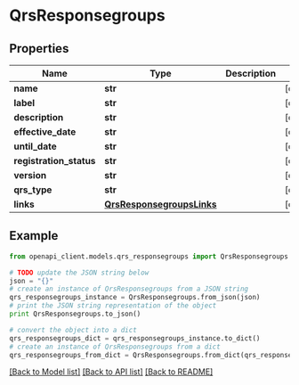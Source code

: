# QrsResponsegroups


## Properties
Name | Type | Description | Notes
------------ | ------------- | ------------- | -------------
**name** | **str** |  | [optional] 
**label** | **str** |  | [optional] 
**description** | **str** |  | [optional] 
**effective_date** | **str** |  | [optional] 
**until_date** | **str** |  | [optional] 
**registration_status** | **str** |  | [optional] 
**version** | **str** |  | [optional] 
**qrs_type** | **str** |  | [optional] 
**links** | [**QrsResponsegroupsLinks**](QrsResponsegroupsLinks.md) |  | [optional] 

## Example

```python
from openapi_client.models.qrs_responsegroups import QrsResponsegroups

# TODO update the JSON string below
json = "{}"
# create an instance of QrsResponsegroups from a JSON string
qrs_responsegroups_instance = QrsResponsegroups.from_json(json)
# print the JSON string representation of the object
print QrsResponsegroups.to_json()

# convert the object into a dict
qrs_responsegroups_dict = qrs_responsegroups_instance.to_dict()
# create an instance of QrsResponsegroups from a dict
qrs_responsegroups_from_dict = QrsResponsegroups.from_dict(qrs_responsegroups_dict)
```
[[Back to Model list]](../README.md#documentation-for-models) [[Back to API list]](../README.md#documentation-for-api-endpoints) [[Back to README]](../README.md)


